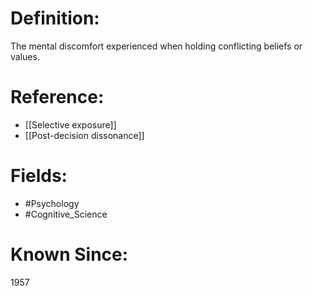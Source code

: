 

# Definition:
The mental discomfort experienced when holding conflicting beliefs or values.

# Reference:
- [[Selective exposure]]
- [[Post-decision dissonance]]

# Fields: 
- #Psychology
- #Cognitive_Science

# Known Since:
1957

